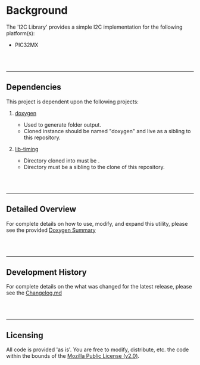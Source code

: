# Background

The 'I2C Library' provides a simple I2C implementation for the following platform(s):
* PIC32MX


<br/><br/>

----------------------------------------------------------------------------------------------------
## Dependencies

This project is dependent upon the following projects:

1. [doxygen](https://bitbucket.org/ric-cbm/doxygen)
    * Used to generate <docs> folder output.
    * Cloned instance should be named "doxygen" and live as a sibling to this repository.

2. [lib-timing](https://github.com/sudolegit/lib-timing)
    * Directory cloned into must be <lib-timing>.
    * Directory must be a sibling to the clone of this repository.


<br/><br/>

----------------------------------------------------------------------------------------------------
## Detailed Overview

For complete details on how to use, modify, and expand this utility, please see the provided 
[Doxygen Summary](docs/Overview.html)


<br/><br/>

----------------------------------------------------------------------------------------------------
## Development History

For complete details on the what was changed for the latest release, please see
the [Changelog.md](Changelog.md)


<br/><br/>

----------------------------------------------------------------------------------------------------
## Licensing

All code is provided 'as is'. You are free to modify, distribute, etc. the code within the bounds
of the [Mozilla Public License (v2.0)](LICENSE.txt).



